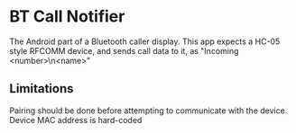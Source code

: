 # BT Call Notifier
The Android part of a Bluetooth caller display.
This app expects a HC-05 style RFCOMM device, and sends call data to it, as
"Incoming &lt;number&gt;\n&lt;name&gt;"

## Limitations
Pairing should be done before attempting to communicate with the device.
Device MAC address is hard-coded
